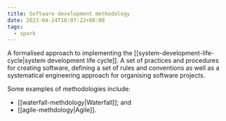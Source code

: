 ```yaml
---
title: Software development methodology
date: 2023-04-24T16:07:22+08:00
tags:
  - spark
---
```


A formalised approach to implementing the [[system-development-life-cycle|system development life cycle]]. A set of practices and procedures for creating software, defining a set of rules and conventions as well as a systematical engineering approach for organising software projects.

Some examples of methodologies include:
- [[waterfall-methdology|Waterfall]]; and
- [[agile-methdology|Agile]].
